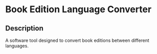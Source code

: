 # Book Edition Language Converter

## Description

A software tool designed to convert book editions between different languages.

